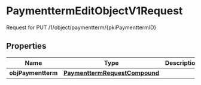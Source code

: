 

# PaymenttermEditObjectV1Request

Request for PUT /1/object/paymentterm/{pkiPaymenttermID}

## Properties

| Name | Type | Description | Notes |
|------------ | ------------- | ------------- | -------------|
|**objPaymentterm** | [**PaymenttermRequestCompound**](PaymenttermRequestCompound.md) |  |  |



